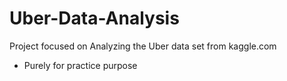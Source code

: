 # Uber-Data-Analysis
Project focused on Analyzing the Uber data set from kaggle.com 
- Purely for practice purpose
